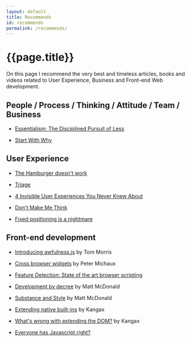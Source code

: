 ```yaml
---
layout: default
title: Recommends
id: recommends
permalink: /recommends/
---
```


# {{page.title}}

On this page I recommend the very best and timeless articles, books and videos related to User Experience, Business and Front-end Web development.

## People / Process / Thinking / Attitude / Team / Business

* [Essentialism: The Disciplined Pursuit of Less](http://gregmckeown.com/essentialism-the-disciplined-pursuit-of-less/)

* [Start With Why](https://www.startwithwhy.com/)

## User Experience

* [The Hamburger doesn't work](http://deep.design/the-hamburger-menu/)

* [Triage](https://medium.com/@tyrale/ux-triage-what-i-have-learned-performing-ux-audits-around-the-globe-250266ac95a5)

* [4 Invisible User Experiences You Never Knew About](https://medium.com/hackerpreneur-magazine/4-invisible-user-experiences-you-d13cc9c3c7ab)

* [Don't Make Me Think](http://www.amazon.com/gp/product/0321965515/ref=as_li_qf_sp_asin_il?ie=UTF8&camp=1789&creative=9325&creativeASIN=0321965515&linkCode=as2&tag=advancedcommonse)

* [Fixed positioning is a nightmare](http://bradfrost.com/blog/mobile/fixed-position/)

## Front-end development

* [Introducing awfulness.js](https://tommorris.org/posts/2547") by Tom Morris

* [Cross browser widgets](http://peter.michaux.ca/articles/cross-browser-widgets) by Peter Michaux

* [Feature Detection: State of the art browser scripting](http://peter.michaux.ca/articles/feature-detection-state-of-the-art-browser-scripting)

* [Development by decree](http://articles.fortybelow.ca/Development_by_Decree/) by Matt McDonald

* [Substance and Style](http://articles.fortybelow.ca/Substance_and_Style/0/) by Matt McDonald

* [Extending native built-ins](http://perfectionkills.com/extending-native-builtins/) by Kangax

* [What's wrong with extending the DOM?](http://perfectionkills.com/whats-wrong-with-extending-the-dom/) by Kangax

* [Everyone has Javascript right?](http://kryogenix.org/code/browser/everyonehasjs.html)